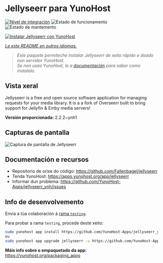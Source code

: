 <!--
NOTA: Este README foi creado automáticamente por <https://github.com/YunoHost/apps/tree/master/tools/readme_generator>
NON debe editarse manualmente.
-->

# Jellyseerr para YunoHost

[![Nivel de integración](https://apps.yunohost.org/badge/integration/jellyseerr)](https://ci-apps.yunohost.org/ci/apps/jellyseerr/)
![Estado de funcionamento](https://apps.yunohost.org/badge/state/jellyseerr)
![Estado de mantemento](https://apps.yunohost.org/badge/maintained/jellyseerr)

[![Instalar Jellyseerr con YunoHost](https://install-app.yunohost.org/install-with-yunohost.svg)](https://install-app.yunohost.org/?app=jellyseerr)

*[Le este README en outros idiomas.](./ALL_README.md)*

> *Este paquete permíteche instalar Jellyseerr de xeito rápido e doado nun servidor YunoHost.*  
> *Se non usas YunoHost, le a [documentación](https://yunohost.org/install) para saber como instalalo.*

## Vista xeral

Jellyseerr is a free and open source software application for managing requests for your media library. It is a a fork of Overseerr built to bring support for Jellyfin & Emby media servers!

**Versión proporcionada:** 2.2.2~ynh1

## Capturas de pantalla

![Captura de pantalla de Jellyseerr](./doc/screenshots/jellyseerr.png)

## Documentación e recursos

- Repositorio de orixe do código: <https://github.com/Fallenbagel/jellyseerr>
- Tenda YunoHost: <https://apps.yunohost.org/app/jellyseerr>
- Informar dun problema: <https://github.com/YunoHost-Apps/jellyseerr_ynh/issues>

## Info de desenvolvemento

Envía a túa colaboración á [rama `testing`](https://github.com/YunoHost-Apps/jellyseerr_ynh/tree/testing).

Para probar a rama `testing`, procede deste xeito:

```bash
sudo yunohost app install https://github.com/YunoHost-Apps/jellyseerr_ynh/tree/testing --debug
ou
sudo yunohost app upgrade jellyseerr -u https://github.com/YunoHost-Apps/jellyseerr_ynh/tree/testing --debug
```

**Máis info sobre o empaquetado da app:** <https://yunohost.org/packaging_apps>
